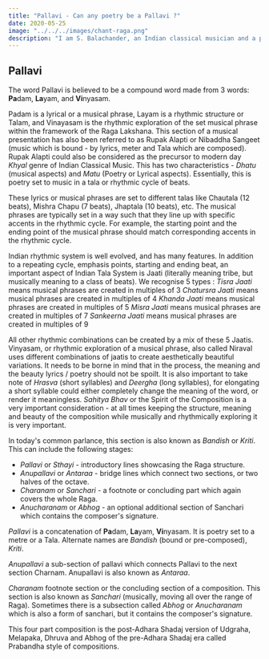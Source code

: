 ```yaml
---
title: "Pallavi - Can any poetry be a Pallavi ?"
date: 2020-05-25
image: "../../../images/chant-raga.png"
description: "I am S. Balachander, an Indian classical musician and a performing artist of Chandraveena. In my long association with music, I have been privileged to have had deep and meaningful discussions on the theory of music with my Ustad, and undertaken further study of scriptures to understand our music better. Here I share my reading of what a Raga Alapana and Pallavi is. Read on to find out more!"
---
```


## Pallavi

The word Pallavi is believed to be a compound word made from 3 words: **Pa**dam, **La**yam, and **Vi**nyasam.

Padam is a lyrical or a musical phrase, Layam is a rhythmic structure or Talam, and Vinayasam is the rhythmic exploration of the set musical phrase within the framework of the Raga Lakshana. This section of a musical presentation has also been referred to as Rupak Alapti or Nibaddha Sangeet (music which is bound - by lyrics, meter and Tala which are composed). Rupak Alapti could also be considered as the precursor to modern day *Khyal* genre of Indian Classical Music. This has two characteristics - *Dhatu* (musical aspects) and *Matu* (Poetry or Lyrical aspects). Essentially, this is poetry set to music in a tala or rhythmic cycle of beats.

These lyrics or musical phrases are set to different talas like Chautala (12 beats), Mishra Chapu (7 beats), Jhaptala (10 beats), etc. The musical phrases are typically set in a way such that they line up with specific accents in the rhythmic cycle. For example, the starting point and the ending point of the musical phrase should match corresponding accents in the rhythmic cycle.

Indian rhythmic system is well evolved, and has many features. In addition to a repeating cycle, emphasis points, starting and ending beat, an important aspect of Indian Tala System is Jaati (literally meaning tribe, but musically meaning to a class of beats). We recognise 5 types :
*Tisra Jaati* means musical phrases are created in multiples of 3
*Chatursra Jaati* means musical phrases are created in multiples of 4
*Khanda Jaati* means musical phrases are created in multiples of 5
*Misra Jaati* means musical phrases are created in multiples of 7
*Sankeerna Jaati* means musical phrases are created in multiples of 9

All other rhythmic combinations can be created by a mix of these 5 Jaatis. Vinyasam, or rhythmic exploration of a musical phrase, also called Niraval uses different combinations of jaatis to create aesthetically beautiful variations. It needs to be borne in mind that in the process, the meaning and the beauty lyrics / poetry should not be spoilt. It is also important to take note of *Hrasva* (short syllables) and *Deergha* (long syllables), for elongating a short syllable could either completely change the meaning of the word, or render it meaningless. *Sahitya Bhav* or the Spirit of the Composition is a very important consideration - at all times keeping the structure, meaning and beauty of the composition while musically and rhythmically exploring it is very important.

In today's common parlance, this section is also known as *Bandish* or *Kriti*. This can include the following stages:

* *Pallavi* or *Sthayi* - introductory lines showcasing the Raga structure.
* *Anupallavi* or *Antaraa* - bridge lines which connect two sections, or two halves of the octave.
* *Charanam* or *Sanchari* - a footnote or concluding part which again covers the whole Raga.
* *Anucharanam* or *Abhog* - an optional additional section of Sanchari which contains the composer's signature.

*Pallavi* is a concatenation of **Pa**dam, **La**yam, **Vi**nyasam. It is poetry set to a metre or a Tala. Alternate names are *Bandish* (bound or pre-composed), *Kriti*.

*Anupallavi* a sub-section of pallavi which connects Pallavi to the next section Charnam. Anupallavi is also known as *Antaraa*.

*Charanam* footnote section or the concluding section of a composition. This section is also known as *Sanchari* (musically, moving all over the range of Raga). Sometimes there is a subsection called *Abhog* or *Anucharanam* which is also a form of sanchari, but it contains the composer's signature.

This four part composition is the post-Adhara Shadaj version of Udgraha, Melapaka, Dhruva and Abhog of the pre-Adhara Shadaj era called Prabandha style of compositions.
